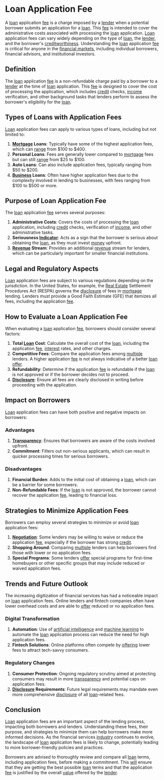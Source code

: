 # Loan Application Fee

A [loan](../l/loan.md) application [fee](../f/fee.md) is a charge imposed by a [lender](../l/lender.md) when a potential borrower submits an application for a [loan](../l/loan.md). This [fee](../f/fee.md) is intended to cover the administrative costs associated with processing the [loan](../l/loan.md) application. [Loan](../l/loan.md) application fees can vary widely depending on the type of [loan](../l/loan.md), the [lender](../l/lender.md), and the borrower's [creditworthiness](../c/creditworthiness.md). Understanding the [loan](../l/loan.md) application [fee](../f/fee.md) is critical for anyone in the [financial markets](../f/financial_market.md), including individual borrowers, financial advisors, and institutional investors.

## Definition

The [loan](../l/loan.md) application [fee](../f/fee.md) is a non-refundable charge paid by a borrower to a [lender](../l/lender.md) at the time of [loan](../l/loan.md) application. This [fee](../f/fee.md) is designed to cover the cost of processing the application, which includes [credit](../c/credit.md) checks, [income](../i/income.md) verification, and other background tasks that lenders perform to assess the borrower's eligibility for the [loan](../l/loan.md).

## Types of Loans with Application Fees

[Loan](../l/loan.md) application fees can apply to various types of loans, including but not limited to:

1. **[Mortgage](../m/mortgage.md) Loans**: Typically have some of the highest application fees, which can [range](../r/range.md) from $100 to $400.
2. **Personal Loans**: Fees are generally lower compared to [mortgage](../m/mortgage.md) fees but can still [range](../r/range.md) from $25 to $100.
3. **Auto Loans**: Can also include application fees, typically ranging from $50 to $200.
4. **[Business](../b/business.md) Loans**: Often have higher application fees due to the complexity involved in lending to businesses, with fees ranging from $100 to $500 or more.

## Purpose of Loan Application Fee

The [loan](../l/loan.md) application [fee](../f/fee.md) serves several purposes:

1. **Administrative Costs**: Covers the costs of processing the [loan](../l/loan.md) application, including [credit](../c/credit.md) checks, verification of [income](../i/income.md), and other administrative tasks.
2. **Seriousness [Indicator](../i/indicator.md)**: Acts as a sign that the borrower is serious about obtaining the [loan](../l/loan.md), as they must invest [money](../m/money.md) upfront.
3. **[Revenue](../r/revenue.md) Stream**: Provides an additional [revenue](../r/revenue.md) stream for lenders, which can be particularly important for smaller financial institutions.

## Legal and Regulatory Aspects

[Loan](../l/loan.md) application fees are subject to various regulations depending on the jurisdiction. In the United States, for example, the [Real Estate](../r/real_estate.md) Settlement Procedures Act (RESPA) governs the [disclosure](../d/disclosure.md) of fees in [mortgage](../m/mortgage.md) lending. Lenders must provide a Good Faith Estimate (GFE) that itemizes all fees, including the application [fee](../f/fee.md).

## How to Evaluate a Loan Application Fee

When evaluating a [loan](../l/loan.md) application [fee](../f/fee.md), borrowers should consider several factors:

1. **Total [Loan](../l/loan.md) Cost**: Calculate the overall cost of the [loan](../l/loan.md), including the application [fee](../f/fee.md), [interest](../i/interest.md) rates, and other charges.
2. **Competitive Fees**: Compare the application fees among [multiple](../m/multiple.md) lenders. A higher application [fee](../f/fee.md) is not always indicative of a better [loan](../l/loan.md) [offer](../o/offer.md).
3. **Refundability**: Determine if the application [fee](../f/fee.md) is refundable if the [loan](../l/loan.md) is not approved or if the borrower decides not to proceed.
4. **[Disclosure](../d/disclosure.md)**: Ensure all fees are clearly disclosed in writing before proceeding with the application.

## Impact on Borrowers

[Loan](../l/loan.md) application fees can have both positive and negative impacts on borrowers:

### Advantages
1. **[Transparency](../t/transparency.md)**: Ensures that borrowers are aware of the costs involved upfront.
2. **Commitment**: Filters out non-serious applicants, which can result in quicker processing times for serious borrowers.

### Disadvantages
1. **Financial Burden**: Adds to the initial cost of obtaining a [loan](../l/loan.md), which can be a barrier for some borrowers.
2. **Non-Refundable Fees**: If the [loan](../l/loan.md) is not approved, the borrower cannot recover the application [fee](../f/fee.md), leading to financial loss.

## Strategies to Minimize Application Fees

Borrowers can employ several strategies to minimize or avoid [loan](../l/loan.md) application fees:

1. **[Negotiation](../n/negotiation.md)**: Some lenders may be willing to waive or reduce the application [fee](../f/fee.md), especially if the borrower has strong [credit](../c/credit.md).
2. **Shopping Around**: Comparing [multiple](../m/multiple.md) lenders can help borrowers find those with lower or no application fees.
3. **Special Programs**: Some lenders [offer](../o/offer.md) special programs for first-time homebuyers or other specific groups that may include reduced or waived application fees.

## Trends and Future Outlook

The increasing digitization of financial services has had a noticeable impact on [loan](../l/loan.md) application fees. Online lenders and fintech companies often have lower overhead costs and are able to [offer](../o/offer.md) reduced or no application fees.

### Digital Transformation
1. **Automation**: Use of [artificial intelligence](../a/artificial_intelligence_in_trading.md) and [machine learning](../m/machine_learning.md) to automate the [loan](../l/loan.md) application process can reduce the need for high application fees.
2. **Fintech Solutions**: Online platforms often compete by [offering](../o/offering.md) lower fees to attract tech-savvy consumers.

### Regulatory Changes
1. **Consumer Protection**: Ongoing regulatory scrutiny aimed at protecting consumers may result in more [transparency](../t/transparency.md) and potential caps on application fees.
2. **[Disclosure](../d/disclosure.md) Requirements**: Future legal requirements may mandate even more comprehensive [disclosure](../d/disclosure.md) of all [loan](../l/loan.md)-related fees.

## Conclusion

[Loan](../l/loan.md) application fees are an important aspect of the lending process, impacting both borrowers and lenders. Understanding these fees, their purpose, and strategies to minimize them can help borrowers make more informed decisions. As the financial services [industry](../i/industry.md) continues to evolve, the landscape of [loan](../l/loan.md) application fees is likely to change, potentially leading to more borrower-friendly policies and practices.

Borrowers are advised to thoroughly review and compare all [loan](../l/loan.md) terms, including application fees, before making a commitment. This [will](../w/will.md) ensure that they are getting the best possible [loan](../l/loan.md) terms and that the application [fee](../f/fee.md) is justified by the overall [value](../v/value.md) offered by the [lender](../l/lender.md).